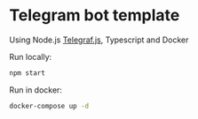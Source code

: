 # Telegram bot template

Using Node.js [Telegraf.js][0], Typescript and Docker

Run locally:
```bash
npm start
```

Run in docker:
```bash
docker-compose up -d
```

[0]: https://github.com/telegraf/telegraf

